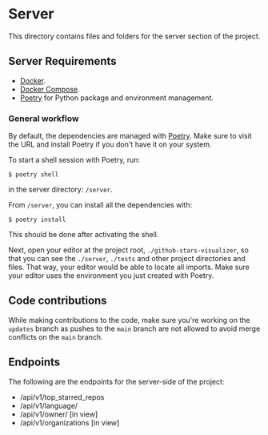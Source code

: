 # Server

This directory contains files and folders for the server section of the project.

## Server Requirements

* [Docker](https://www.docker.com/).
* [Docker Compose](https://docs.docker.com/compose/install/).
* [Poetry](https://python-poetry.org/) for Python package and environment management.

### General workflow

By default, the dependencies are managed with [Poetry](https://python-poetry.org/). Make sure to visit the URL and install Poetry if you don't have it on your system.

To start a shell session with Poetry, run:

```console
$ poetry shell
```

in the server directory: `/server`.

From `/server`, you can install all the dependencies with:

```console
$ poetry install
```

This should be done after activating the shell.

Next, open your editor at the project root, `./github-stars-visualizer`, so that you can see the `./server`, `./tests` and other project directories and files. That way, your editor would be able to locate all imports. Make sure your editor uses the environment you just created with Poetry.

## Code contributions

While making contributions to the code, make sure you're working on the `updates` branch as pushes to the `main` branch are not allowed to avoid merge conflicts on the `main` branch.

## Endpoints

The following are the endpoints for the server-side of the project:

* /api/v1/top_starred_repos
* /api/v1/language/<language>
* /api/v1/owner/  [in view]
* /api/v1/organizations  [in view]